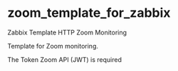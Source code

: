 # zoom_template_for_zabbix
Zabbix Template HTTP Zoom Monitoring

Template for Zoom monitoring.

The Token Zoom API (JWT) is required
